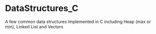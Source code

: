# DataStructures_C
A few common data structures implemented in C including Heap (max or min), Linked List and Vectors
